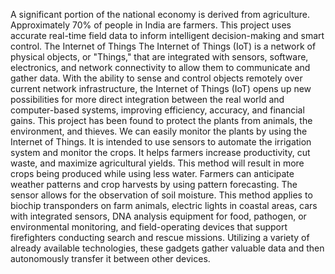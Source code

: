 A significant portion of the national economy is derived from agriculture. Approximately 70% of people in India are farmers. This project uses accurate real-time field data to inform intelligent decision-making and smart control. The Internet of Things The Internet of Things (IoT) is a network of physical objects, or "Things," that are integrated with sensors, software, electronics, and network connectivity to allow them to communicate and gather data. With the ability to sense and control objects remotely over current network infrastructure, the Internet of Things (IoT) opens up new possibilities for more direct integration between the real world and computer-based systems, improving efficiency, accuracy, and financial gains. This project has been found to protect the plants from animals, the environment, and thieves. We can easily monitor the plants by using the Internet of Things. It is intended to use sensors to automate the irrigation system and monitor the crops. It helps farmers increase productivity, cut waste, and maximize agricultural yields. This method will result in more crops being produced while using less water. Farmers can anticipate weather patterns and crop harvests by using pattern forecasting. The sensor allows for the observation of soil moisture. This method applies to biochip transponders on farm animals, electric lights in coastal areas, cars with integrated sensors, DNA analysis equipment for food, pathogen, or environmental monitoring, and field-operating devices that support firefighters conducting search and rescue missions. Utilizing a variety of already available technologies, these gadgets gather valuable data and then autonomously transfer it between other devices.
